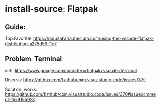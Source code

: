 # install-source: Flatpak
##  Guide:
Top.Favorite!: https://raduzaharia.medium.com/using-the-vscode-flatpak-distribution-a275d59ff1c7

## Problem: Terminal
sch: https://www.google.com/search?q=flatpak+vscode+terminal

Discuss: https://github.com/flathub/com.visualstudio.code/issues/370

Solution:
works: https://github.com/flathub/com.visualstudio.code/issues/370#issuecomment-1569155923
